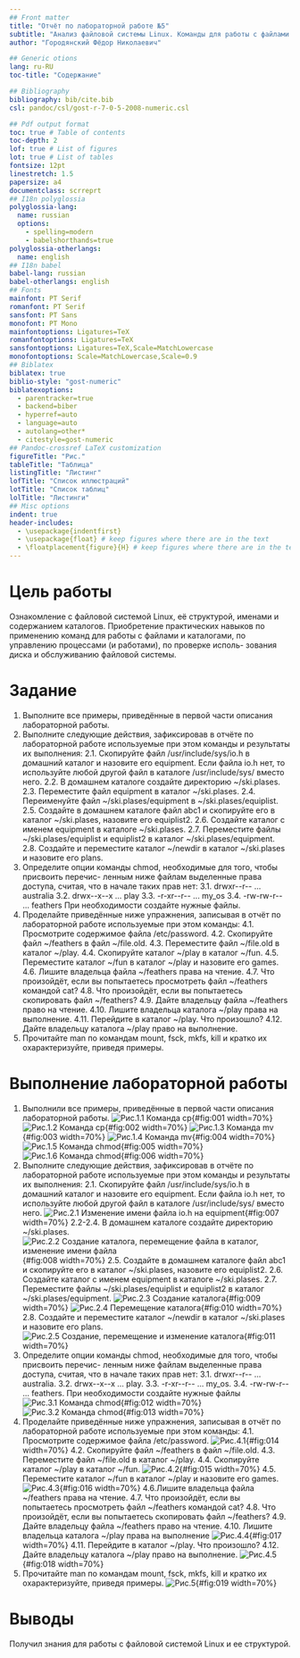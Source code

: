 ```yaml
---
## Front matter
title: "Отчёт по лабораторной работе №5"
subtitle: "Анализ файловой системы Linux. Команды для работы с файлами и каталогами"
author: "Городянский Фёдор Николаевич"

## Generic otions
lang: ru-RU
toc-title: "Содержание"

## Bibliography
bibliography: bib/cite.bib
csl: pandoc/csl/gost-r-7-0-5-2008-numeric.csl

## Pdf output format
toc: true # Table of contents
toc-depth: 2
lof: true # List of figures
lot: true # List of tables
fontsize: 12pt
linestretch: 1.5
papersize: a4
documentclass: scrreprt
## I18n polyglossia
polyglossia-lang:
  name: russian
  options:
	- spelling=modern
	- babelshorthands=true
polyglossia-otherlangs:
  name: english
## I18n babel
babel-lang: russian
babel-otherlangs: english
## Fonts
mainfont: PT Serif
romanfont: PT Serif
sansfont: PT Sans
monofont: PT Mono
mainfontoptions: Ligatures=TeX
romanfontoptions: Ligatures=TeX
sansfontoptions: Ligatures=TeX,Scale=MatchLowercase
monofontoptions: Scale=MatchLowercase,Scale=0.9
## Biblatex
biblatex: true
biblio-style: "gost-numeric"
biblatexoptions:
  - parentracker=true
  - backend=biber
  - hyperref=auto
  - language=auto
  - autolang=other*
  - citestyle=gost-numeric
## Pandoc-crossref LaTeX customization
figureTitle: "Рис."
tableTitle: "Таблица"
listingTitle: "Листинг"
lofTitle: "Список иллюстраций"
lotTitle: "Список таблиц"
lolTitle: "Листинги"
## Misc options
indent: true
header-includes:
  - \usepackage{indentfirst}
  - \usepackage{float} # keep figures where there are in the text
  - \floatplacement{figure}{H} # keep figures where there are in the text
---
```


# Цель работы

Ознакомление с файловой системой Linux, её структурой, именами и содержанием
каталогов. Приобретение практических навыков по применению команд для работы
с файлами и каталогами, по управлению процессами (и работами), по проверке исполь-
зования диска и обслуживанию файловой системы.

# Задание

1. Выполните все примеры, приведённые в первой части описания лабораторной работы.
2. Выполните следующие действия, зафиксировав в отчёте по лабораторной работе
используемые при этом команды и результаты их выполнения:
2.1. Скопируйте файл /usr/include/sys/io.h в домашний каталог и назовите его
equipment. Если файла io.h нет, то используйте любой другой файл в каталоге
/usr/include/sys/ вместо него.
2.2. В домашнем каталоге создайте директорию ~/ski.plases.
2.3. Переместите файл equipment в каталог ~/ski.plases.
2.4. Переименуйте файл ~/ski.plases/equipment в ~/ski.plases/equiplist.
2.5. Создайте в домашнем каталоге файл abc1 и скопируйте его в каталог
~/ski.plases, назовите его equiplist2.
2.6. Создайте каталог с именем equipment в каталоге ~/ski.plases.
2.7. Переместите файлы ~/ski.plases/equiplist и equiplist2 в каталог
~/ski.plases/equipment.
2.8. Создайте и переместите каталог ~/newdir в каталог ~/ski.plases и назовите
его plans.
3. Определите опции команды chmod, необходимые для того, чтобы присвоить перечис-
ленным ниже файлам выделенные права доступа, считая, что в начале таких прав
нет:
3.1. drwxr--r-- ... australia
3.2. drwx--x--x ... play
3.3. -r-xr--r-- ... my_os
3.4. -rw-rw-r-- ... feathers
При необходимости создайте нужные файлы.
4. Проделайте приведённые ниже упражнения, записывая в отчёт по лабораторной
работе используемые при этом команды:
4.1. Просмотрите содержимое файла /etc/password.
4.2. Скопируйте файл ~/feathers в файл ~/file.old.
4.3. Переместите файл ~/file.old в каталог ~/play.
4.4. Скопируйте каталог ~/play в каталог ~/fun.
4.5. Переместите каталог ~/fun в каталог ~/play и назовите его games.
4.6. Лишите владельца файла ~/feathers права на чтение.
4.7. Что произойдёт, если вы попытаетесь просмотреть файл ~/feathers командой
cat?
4.8. Что произойдёт, если вы попытаетесь скопировать файл ~/feathers?
4.9. Дайте владельцу файла ~/feathers право на чтение.
4.10. Лишите владельца каталога ~/play права на выполнение.
4.11. Перейдите в каталог ~/play. Что произошло?
4.12. Дайте владельцу каталога ~/play право на выполнение.
5. Прочитайте man по командам mount, fsck, mkfs, kill и кратко их охарактеризуйте,
приведя примеры.


# Выполнение лабораторной работы

1. Выполнили все примеры, приведённые в первой части описания лабораторной работы.
![Рис.1.1 Команда cp](image/im1.png){#fig:001 width=70%}
![Рис.1.2 Команда cp](image/im2.png){#fig:002 width=70%}
![Рис.1.3 Команда mv](image/im3.png){#fig:003 width=70%}
![Рис.1.4 Команда mv](image/im4.png){#fig:004 width=70%}
![Рис.1.5 Команда chmod](image/im5.png){#fig:005 width=70%}
![Рис.1.6 Команда chmod](image/im6.png){#fig:006 width=70%}
2. Выполните следующие действия, зафиксировав в отчёте по лабораторной работе
используемые при этом команды и результаты их выполнения: 2.1. Скопируйте файл /usr/include/sys/io.h в домашний каталог и назовите его equipment. Если файла io.h нет, то используйте любой другой файл в каталоге
/usr/include/sys/ вместо него.
![Рис.2.1 Изменение имени файла io.h на equipment](image/im7.png){#fig:007 width=70%}
2.2-2.4. В домашнем каталоге создайте директорию ~/ski.plases.
![Рис.2.2 Создание каталога, перемещение файла в каталог, изменение имени файла](image/im8.png){#fig:008 width=70%}
2.5. Создайте в домашнем каталоге файл abc1 и скопируйте его в каталог
~/ski.plases, назовите его equiplist2.
2.6. Создайте каталог с именем equipment в каталоге ~/ski.plases.
2.7. Переместите файлы ~/ski.plases/equiplist и equiplist2 в каталог
~/ski.plases/equipment.
![Рис.2.3 Создание каталога](image/im9.png){#fig:009 width=70%}
![Рис.2.4 Перемещение каталога](image/im10.png){#fig:010 width=70%}
2.8. Создайте и переместите каталог ~/newdir в каталог ~/ski.plases и назовите
его plans.
![Рис.2.5 Создание, перемещение и изменение каталога](image/im11.png){#fig:011 width=70%}
3. Определите опции команды chmod, необходимые для того, чтобы присвоить перечис-
ленным ниже файлам выделенные права доступа, считая, что в начале таких прав
нет: 3.1. drwxr--r-- ... australia. 3.2. drwx--x--x ... play. 3.3. -r-xr--r-- ... my_os. 3.4. -rw-rw-r-- ... feathers. При необходимости создайте нужные файлы
![Рис.3.1 Команда chmod](image/im12.png){#fig:012 width=70%}
![Рис.3.2 Команда chmod](image/im13.png){#fig:013 width=70%}
4. Проделайте приведённые ниже упражнения, записывая в отчёт по лабораторной
работе используемые при этом команды: 4.1. Просмотрите содержимое файла /etc/password.
![Рис.4.1](image/im14.png){#fig:014 width=70%}
4.2. Скопируйте файл ~/feathers в файл ~/file.old. 4.3. Переместите файл ~/file.old в каталог ~/play.
4.4. Скопируйте каталог ~/play в каталог ~/fun.
![Рис.4.2](image/im15.png){#fig:015 width=70%}
4.5. Переместите каталог ~/fun в каталог ~/play и назовите его games.
![Рис.4.3](image/im16.png){#fig:016 width=70%}
4.6.Лишите владельца файла ~/feathers права на чтение. 4.7. Что произойдёт, если вы попытаетесь просмотреть файл ~/feathers командой cat? 4.8. Что произойдёт, если вы попытаетесь скопировать файл ~/feathers? 4.9. Дайте владельцу файла ~/feathers право на чтение. 4.10. Лишите владельца каталога ~/play права на выполнение
![Рис.4.4](image/im17.png){#fig:017 width=70%}
4.11. Перейдите в каталог ~/play. Что произошло? 4.12. Дайте владельцу каталога ~/play право на выполнение.
![Рис.4.5](image/im18.png){#fig:018 width=70%}
5. Прочитайте man по командам mount, fsck, mkfs, kill и кратко их охарактеризуйте,
приведя примеры.
![Рис.5](image/im19.png){#fig:019 width=70%}

# Выводы

Получил знания для работы с файловой системой Linux и ее структурой.

